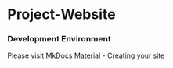 # Project-Website

### Development Environment

Please visit [MkDocs Material - Creating your site](https://squidfunk.github.io/mkdocs-material/creating-your-site/)
